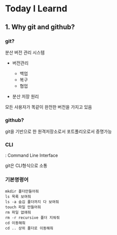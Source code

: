 # Today I Learnd

## 1. Why git and github?

### git?

분산 버전 관리 시스템

- 버전관리
    - 백업
    - 복구
    - 협업

- 분산 저장 원리

모든 사용자가 똑같이 완전한 버전을 가지고 있음

### github?

git을 기반으로 한 원격저장소로서 포트폴리오로서 증명가능 


### CLI
: Command Line Interface

git은 CLI형식으로 소통


### 기본명령어
``` 
mkdir 폴더만들어줘
ls 목록 보여줘
ls -a 숨김 폴더까지 다 보여줘
touch 파일 만들어줘
rm 파일 없애줘
rm -r recursive 폴더 지워줘
cd 이동해줘
cd .. 상위 폴더로 이동해줘
```